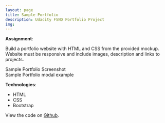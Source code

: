 ```yaml
---
layout: page
title: Sample Portfolio
description: Udacity FSND Portfolio Project
img:
---
```


**Assignment**:

Build a portfolio website with HTML and CSS from the provided mockup. Website must be responsive and include images, description and links to projects.

<div class="img_row">
	<img class="col three" src="{{ site.baseurl }}/img/portfolio/main.png" alt="" title="example image"/>
</div>
<div class="col three caption">
	Sample Portfolio Screenshot
</div>

<div class="img_row">
	<img class="col three" src="{{ site.baseurl }}/img/portfolio/modal.png" alt="" title="example image"/>
</div>
<div class="col three caption">
	Sample Portfolio modal example
</div>

**Technologies**:

* HTML
* CSS
* Bootstrap

View the code on <a href="https://github.com/Courtney2511/portfolio_assignment">Github</a>.

<br/><br/><br/>
